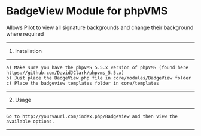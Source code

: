 # BadgeView Module for phpVMS
Allows Pilot to view all signature backgrounds and change their background where required

----------------------
1. Installation
----------------------

	a) Make sure you have the phpVMS 5.5.x version of phpVMS (found here https://github.com/DavidJClark/phpvms_5.5.x)
	b) Just place the BadgeView.php file in core/modules/BadgeView folder
	c) Place the badgeview templates folder in core/templates

----------------------
2. Usage
----------------------
	Go to http://yourvaurl.com/index.php/BadgeView and then view the available options.
----------------------